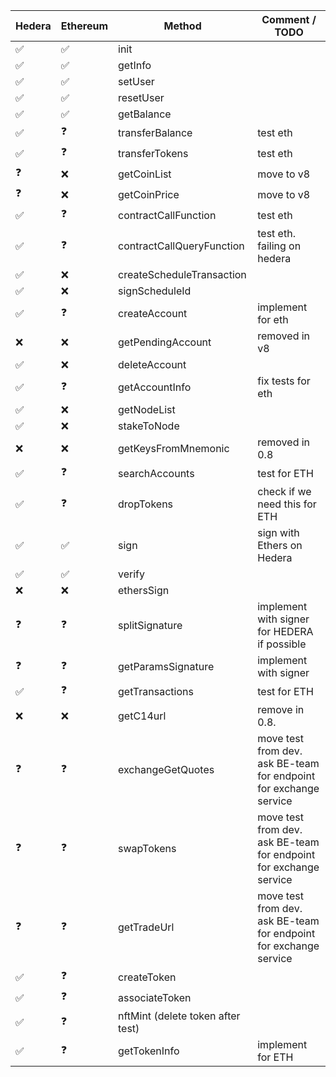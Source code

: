 
| Hedera | Ethereum | Method                            | Comment / TODO                                                    |
|--------|----------|-----------------------------------|-------------------------------------------------------------------|
| ✅      | ✅        | init                              |                                                                   |
| ✅      | ✅        | getInfo                           |                                                                   |
| ✅      | ✅        | setUser                           |                                                                   |
| ✅      | ✅        | resetUser                         |                                                                   |
| ✅      | ✅        | getBalance                        |                                                                   |
| ✅      | ❓        | transferBalance                   | test eth                                                          |
| ✅      | ❓        | transferTokens                    | test eth                                                          |
| ❓      | ❌        | getCoinList                       | move to v8                                                        |
| ❓      | ❌        | getCoinPrice                      | move to v8                                                        |
| ✅      | ❓        | contractCallFunction              | test eth                                                          |
| ✅      | ❓        | contractCallQueryFunction         | test eth. failing on hedera                                       |
| ✅      | ❌        | createScheduleTransaction         |                                                                   |
| ✅      | ❌        | signScheduleId                    |                                                                   |
| ✅      | ❓        | createAccount                     | implement for eth                                                 |
| ❌      | ❌        | getPendingAccount                 | removed in v8                                                     |
| ✅      | ❌        | deleteAccount                     |                                                                   |
| ✅      | ❓        | getAccountInfo                    | fix tests for eth                                                 |
| ✅      | ❌        | getNodeList                       |                                                                   |
| ✅      | ❌        | stakeToNode                       |                                                                   |
| ❌      | ❌        | getKeysFromMnemonic               | removed in 0.8                                                    |
| ✅      | ❓        | searchAccounts                    | test for ETH                                                      |
| ✅      | ❓        | dropTokens                        | check if we need this for ETH                                     |
| ✅      | ✅        | sign                              | sign with Ethers on Hedera                                        |
| ✅      | ✅        | verify                            |                                                                   |
| ❌      | ❌        | ethersSign                        |                                                                   |
| ❓      | ❓        | splitSignature                    | implement with signer for HEDERA if possible                      |
| ❓      | ❓        | getParamsSignature                | implement with signer                                             |
| ✅      | ❓        | getTransactions                   | test for ETH                                                      |
| ❌      | ❌        | getC14url                         | remove in 0.8.                                                    |
| ❓      | ❓        | exchangeGetQuotes                 | move test from dev. ask BE-team for endpoint for exchange service |
| ❓      | ❓        | swapTokens                        | move test from dev. ask BE-team for endpoint for exchange service |
| ❓      | ❓        | getTradeUrl                       | move test from dev. ask BE-team for endpoint for exchange service |
| ✅      | ❓        | createToken                       |                                                                   |
| ✅      | ❓        | associateToken                    |                                                                   |
| ✅      | ❓        | nftMint (delete token after test) |                                                                   |
| ✅      | ❓        | getTokenInfo                      | implement for ETH                                                 |

